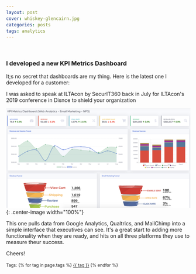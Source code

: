 ```yaml
---
layout: post
cover: whiskey-glencairn.jpg
categories: posts
tags: analytics
---
```

<br />
<h3>I developed a new KPI Metrics Dashboard</h3>

It;s no secret that dashboards are my thing. Here is the latest one I developed for a customer:

I was asked to speak at ILTAcon by SecurIT360 back in July for ILTAcon's 2019 conference in Disnce to shield your organization

![Badge](/images/custom-dashboard.png){: .center-image width="100%"}

This one pulls data from Google Analytics, Qualtrics, and MailChimp into a simple interface that executives can see. It's a great start to adding more functionality when they are ready, and hits on all three platforms they use to measure theur success.

Cheers!

<p><small>
Tags: 	
  {% for tag in page.tags %}
    <a href="/tags/{{ tag }}/">{{ tag }}</a>
  {% endfor %}
</small></p>